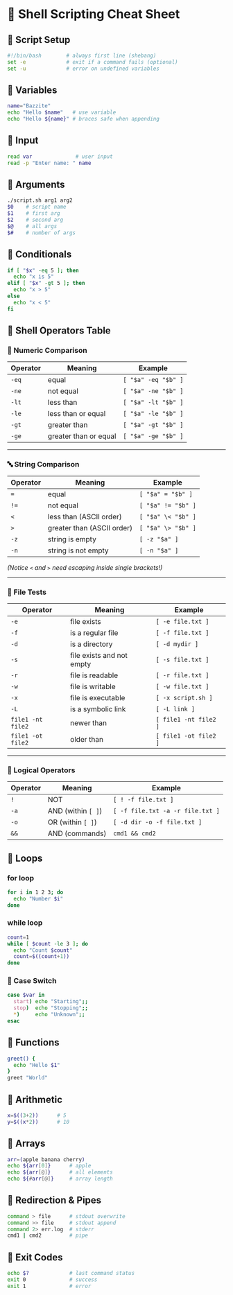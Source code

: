 # 🐚 Shell Scripting Cheat Sheet
## 🔹 Script Setup
```bash
#!/bin/bash        # always first line (shebang)
set -e             # exit if a command fails (optional)
set -u             # error on undefined variables
```

## 🔹 Variables
```bash
name="Bazzite"
echo "Hello $name"   # use variable
echo "Hello ${name}" # braces safe when appending
```

## 🔹 Input
```bash
read var              # user input
read -p "Enter name: " name
```

## 🔹 Arguments
```bash
./script.sh arg1 arg2
$0    # script name
$1    # first arg
$2    # second arg
$@    # all args
$#    # number of args
```

## 🔹 Conditionals
```bash
if [ "$x" -eq 5 ]; then
  echo "x is 5"
elif [ "$x" -gt 5 ]; then
  echo "x > 5"
else
  echo "x < 5"
fi
```

## 🔹 Shell Operators Table

### 🧮 Numeric Comparison

|Operator|Meaning|Example|
|---|---|---|
|`-eq`|equal|`[ "$a" -eq "$b" ]`|
|`-ne`|not equal|`[ "$a" -ne "$b" ]`|
|`-lt`|less than|`[ "$a" -lt "$b" ]`|
|`-le`|less than or equal|`[ "$a" -le "$b" ]`|
|`-gt`|greater than|`[ "$a" -gt "$b" ]`|
|`-ge`|greater than or equal|`[ "$a" -ge "$b" ]`|

---

### 🔤 String Comparison

|Operator|Meaning|Example|
|---|---|---|
|`=`|equal|`[ "$a" = "$b" ]`|
|`!=`|not equal|`[ "$a" != "$b" ]`|
|`<`|less than (ASCII order)|`[ "$a" \< "$b" ]`|
|`>`|greater than (ASCII order)|`[ "$a" \> "$b" ]`|
|`-z`|string is empty|`[ -z "$a" ]`|
|`-n`|string is not empty|`[ -n "$a" ]`|

_(Notice `<` and `>` need escaping inside single brackets!)_

---

### 📂 File Tests

|Operator|Meaning|Example|
|---|---|---|
|`-e`|file exists|`[ -e file.txt ]`|
|`-f`|is a regular file|`[ -f file.txt ]`|
|`-d`|is a directory|`[ -d mydir ]`|
|`-s`|file exists and not empty|`[ -s file.txt ]`|
|`-r`|file is readable|`[ -r file.txt ]`|
|`-w`|file is writable|`[ -w file.txt ]`|
|`-x`|file is executable|`[ -x script.sh ]`|
|`-L`|is a symbolic link|`[ -L link ]`|
|`file1 -nt file2`|newer than|`[ file1 -nt file2 ]`|
|`file1 -ot file2`|older than|`[ file1 -ot file2 ]`|

---

### 🔀 Logical Operators

|Operator|Meaning|Example|
|---|---|---|
|`!`|NOT|`[ ! -f file.txt ]`|
|`-a`|AND (within `[ ]`)|`[ -f file.txt -a -r file.txt ]`|
|`-o`|OR (within `[ ]`)|`[ -d dir -o -f file.txt ]`|
|`&&`|AND (commands)|`cmd1 && cmd2`|

## 🔹 Loops
### for loop
```bash
for i in 1 2 3; do
  echo "Number $i"
done
```

### while loop
```bash
count=1
while [ $count -le 3 ]; do
  echo "Count $count"
  count=$((count+1))
done
```

### 🔹 Case Switch
```bash
case $var in
  start) echo "Starting";;
  stop)  echo "Stopping";;
  *)     echo "Unknown";;
esac
```

## 🔹 Functions
```bash
greet() {
  echo "Hello $1"
}
greet "World"
```

## 🔹 Arithmetic
```bash
x=$((3+2))      # 5
y=$((x*2))      # 10
```

## 🔹 Arrays
```bash
arr=(apple banana cherry)
echo ${arr[0]}      # apple
echo ${arr[@]}      # all elements
echo ${#arr[@]}     # array length
```

## 🔹 Redirection & Pipes
```bash
command > file      # stdout overwrite
command >> file     # stdout append
command 2> err.log  # stderr
cmd1 | cmd2         # pipe
```

## 🔹 Exit Codes
```bash
echo $?             # last command status
exit 0              # success
exit 1              # error
```